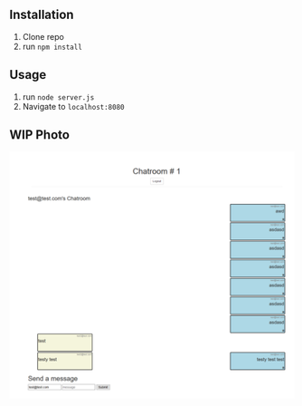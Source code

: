 ## Installation

1. Clone repo
2. run `npm install`

## Usage

1. run `node server.js`
2. Navigate to `localhost:8080`


## WIP Photo
![Image of Demo site](demoWIP.png)
